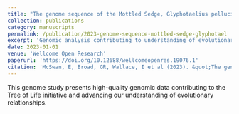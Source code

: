```yaml
---
title: "The genome sequence of the Mottled Sedge, Glyphotaelius pellucidus (Retzius, 1783) [version 1; peer review: awaiting peer review]"
collection: publications
category: manuscripts
permalink: /publication/2023-genome-sequence-mottled-sedge-glyphotael
excerpt: 'Genomic analysis contributing to understanding of evolutionary relationships.'
date: 2023-01-01
venue: 'Wellcome Open Research'
paperurl: 'https://doi.org/10.12688/wellcomeopenres.19076.1'
citation: 'McSwan, E, Broad, GR, Wallace, I et al (2023). &quot;The genome sequence of the Mottled Sedge, Glyphotaelius pellucidus (Retzius, 1783) [version 1; peer review: awaiting peer review].&quot; <i>Wellcome Open Research</i> 8: 102.'
---
```


This genome study presents high-quality genomic data contributing to the Tree of Life initiative and advancing our understanding of evolutionary relationships.
